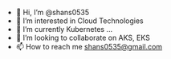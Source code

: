 - 👋 Hi, I’m @shans0535
- 👀 I’m interested in Cloud Technologies
- 🌱 I’m currently Kubernetes ...
- 💞️ I’m looking to collaborate on AKS, EKS
- 📫 How to reach me shans0535@gmail.com

<!---
shans0535/shans0535 is a ✨ special ✨ repository because its `README.md` (this file) appears on your GitHub profile.
You can click the Preview link to take a look at your changes.
--->
